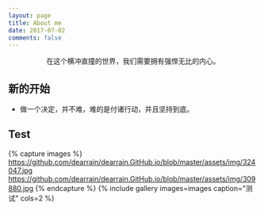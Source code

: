 ```yaml
---
layout: page
title: About me
date: 2017-07-02
comments: false
---
```

    
<center>在这个横冲直撞的世界，我们需要拥有强悍无比的内心。</center>

## 新的开始
* 做一个决定，并不难，难的是付诸行动，并且坚持到底。

## Test
{% capture images %}
    https://github.com/dearrain/dearrain.GitHub.io/blob/master/assets/img/324047.jpg
    https://github.com/dearrain/dearrain.GitHub.io/blob/master/assets/img/309880.jpg
{% endcapture %}
{% include gallery images=images caption="测试" cols=2 %}


